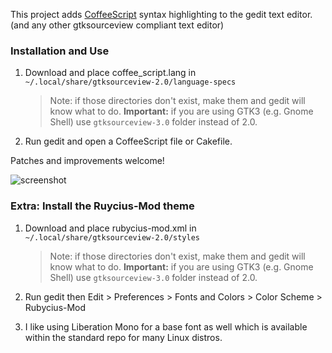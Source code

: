 This project adds [CoffeeScript] syntax highlighting to the gedit text editor. (and any other gtksourceview compliant text editor)

[CoffeeScript]: http://coffeescript.org

### Installation and Use

1. Download and place coffee_script.lang in `~/.local/share/gtksourceview-2.0/language-specs`

    > Note: if those directories don't exist, make them and gedit will know what to do.
    > **Important:** if you are using GTK3 (e.g. Gnome Shell) use `gtksourceview-3.0` folder instead of 2.0.

2. Run gedit and open a CoffeeScript file or Cakefile.

Patches and improvements welcome!

![screenshot](http://wavded.github.com/gedit-coffeescript/screenshot.png)

### Extra: Install the Ruycius-Mod theme

1. Download and place rubycius-mod.xml in `~/.local/share/gtksourceview-2.0/styles`

    > Note: if those directories don't exist, make them and gedit will know what to do.
    > **Important:** if you are using GTK3 (e.g. Gnome Shell) use `gtksourceview-3.0` folder instead of 2.0.

2. Run gedit then Edit > Preferences > Fonts and Colors > Color Scheme > Rubycius-Mod

3. I like using Liberation Mono for a base font as well which is available within the standard repo for many Linux distros.

